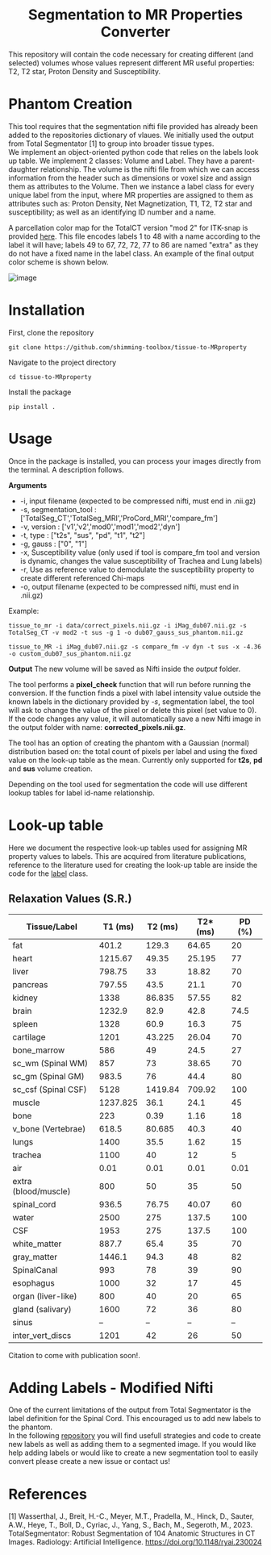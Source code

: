 # <div align="center">**Segmentation to MR Properties Converter**</div>

This repository will contain the code necessary for creating different (and selected) volumes whose values represent different MR useful properties: T2, T2 star, Proton Density and Susceptibility.

# Phantom Creation

This tool requires that the segmentation nifti file provided has already been added to the repositories dictionary of vlaues. We initially used the output from Total Segmentator [1] to group into broader tissue types. </br>
We implement an object-oriented python code that relies on the labels look up table. We implement 2 classes: Volume and Label. They have a parent-daughter relationship. The volume is the nifti file from which we can access information from the header such as dimensions or voxel size and assign them as attributes to the Volume. Then we instance a label class for every unique label from the input, where MR properties are assigned to them as attributes such as: Proton Density, Net Magnetization, T1, T2, T2 star and susceptibility; as well as an identifying ID number and a name. 

A parcellation color map for the TotalCT version "mod 2" for ITK-snap is provided [here](parcellation_itk.txt). This file encodes labels 1 to 48 with a name according to the label it will have; labels 49 to 67, 72, 72, 77 to 86 are named "extra" as they do not have a fixed name in the label class. An example of the final output color scheme is shown below.

![image](https://github.com/sriosq/brainhack_project/assets/154398382/36e16ab6-0683-4455-bec4-4337bb7bb975)

# Installation

First, clone the repository

```
git clone https://github.com/shimming-toolbox/tissue-to-MRproperty
```

Navigate to the project directory

```
cd tissue-to-MRproperty
```

Install the package

```
pip install .
```

# Usage

Once in the package is installed, you can process your images directly from the terminal. A description follows. </br>

**Arguments** 
- -i, input filename (expected to be compressed nifti, must end in .nii.gz)
- -s, segmentation_tool : ['TotalSeg_CT','TotalSeg_MRI','ProCord_MRI','compare_fm']
- -v, version : ['v1','v2','mod0','mod1','mod2','dyn']
- -t, type : ["t2s", "sus", "pd", "t1", "t2"]
- -g, gauss : ["0", "1"]
- -x, Susceptibility value (only used if tool is compare_fm tool and version is dynamic, changes the value susceptibility of Trachea and Lung labels)
- -r, Use as reference value to demodulate the susceptibility property to create different referenced Chi-maps
- -o, output filename (expected to be compressed nifti, must end in .nii.gz)

Example:
```
tissue_to_mr -i data/correct_pixels.nii.gz -i iMag_dub07.nii.gz -s TotalSeg_CT -v mod2 -t sus -g 1 -o dub07_gauss_sus_phantom.nii.gz
```

```
tissue_to_MR -i iMag_dub07.nii.gz -s compare_fm -v dyn -t sus -x -4.36 -o custom_dub07_sus_phantom.nii.gz
```

**Output** The new volume will be saved as Nifti inside the *output* folder. </br>

The tool performs a **pixel_check** function that will run before running the conversion. If the function finds a pixel with label intensity value outside the known labels in the dictionary provided by *-s*, segmentation label, the tool will ask to change the value of the pixel or delete this pixel (set value to 0). If the code changes any value, it will automatically save a new Nifti image in the output folder with name: **corrected_pixels.nii.gz**.

The tool has an option of creating the phantom with a Gaussian (normal) distribution based on: the total count of pixels per label and using the fixed value on the look-up table as the mean. Currently only supported for **t2s**, **pd** and **sus** volume creation.

Depending on the tool used for segmentation the code will use different lookup tables for label id-name relationship. </br>

# Look-up table
Here we document the respective look-up tables used for assigning MR property values to labels. This are acquired from literature publications, reference to the literature used for creating the look-up table are inside the code for the [label](functions/label.py) class.

## Relaxation Values (S.R.)

| Tissue/Label        | T1 (ms) | T2 (ms) | T2* (ms) | PD (%) |
|----------------------|---------|---------|----------|--------|
| fat                 | 401.2   | 129.3   | 64.65    | 20     |
| heart               | 1215.67 | 49.35   | 25.195   | 77     |
| liver               | 798.75  | 33      | 18.82    | 70     |
| pancreas            | 797.55  | 43.5    | 21.1     | 70     |
| kidney              | 1338    | 86.835  | 57.55    | 82     |
| brain               | 1232.9  | 82.9    | 42.8     | 74.5   |
| spleen              | 1328    | 60.9    | 16.3     | 75     |
| cartilage           | 1201    | 43.225  | 26.04    | 70     |
| bone_marrow         | 586     | 49      | 24.5     | 27     |
| sc_wm (Spinal WM)   | 857     | 73      | 38.65    | 70     |
| sc_gm (Spinal GM)   | 983.5   | 76      | 44.4     | 80     |
| sc_csf (Spinal CSF) | 5128    | 1419.84 | 709.92   | 100    |
| muscle              | 1237.825| 36.1    | 24.1     | 45     |
| bone                | 223     | 0.39    | 1.16     | 18     |
| v_bone (Vertebrae)  | 618.5   | 80.685  | 40.3     | 40     |
| lungs               | 1400    | 35.5    | 1.62     | 15     |
| trachea             | 1100    | 40      | 12       | 5      |
| air                 | 0.01    | 0.01    | 0.01     | 0.01   |
| extra (blood/muscle)| 800     | 50      | 35       | 50     |
| spinal_cord         | 936.5   | 76.75   | 40.07    | 60     |
| water               | 2500    | 275     | 137.5    | 100    |
| CSF                 | 1953    | 275     | 137.5    | 100    |
| white_matter        | 887.7   | 65.4    | 35       | 70     |
| gray_matter         | 1446.1  | 94.3    | 48       | 82     |
| SpinalCanal         | 993     | 78      | 39       | 90     |
| esophagus           | 1000    | 32      | 17       | 45     |
| organ (liver-like)  | 800     | 40      | 20       | 65     |
| gland (salivary)    | 1600    | 72      | 36       | 80     |
| sinus               | –       | –       | –        | –      |
| inter_vert_discs    | 1201    | 42      | 26       | 50     |


Citation to come with publication soon!. </br>

# Adding Labels - Modified Nifti

One of the current limitations of the output from Total Segmentator is the label definition for the Spinal Cord. This encouraged us to add new labels to the phantom. </br>
In the following [repository](https://github.com/sriosq/Image-processing-strategies) you will find usefull strategies and code to create new labels as well as adding them to a segmented image.
If you would like help adding labels or would like to create a new segmentation tool to easily convert please create a new issue or contact us!

# References 

[1] Wasserthal, J., Breit, H.-C., Meyer, M.T., Pradella, M., Hinck, D., Sauter, A.W., Heye, T., Boll, D., Cyriac, J., Yang, S., Bach, M., Segeroth, M., 2023. TotalSegmentator: Robust Segmentation of 104 Anatomic Structures in CT Images. Radiology: Artificial Intelligence. https://doi.org/10.1148/ryai.230024 </br>

